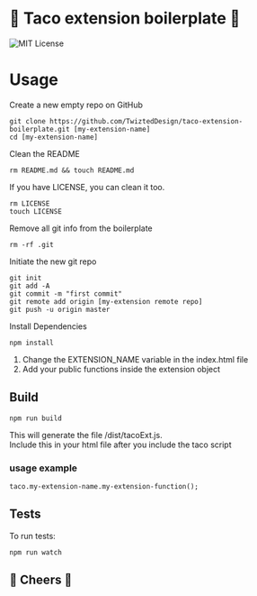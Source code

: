 # 🌮 Taco extension boilerplate 🌮
![MIT License](https://img.shields.io/github/license/TwiztedDesign/taco.svg)


# Usage
Create a new empty repo on GitHub 
    
    git clone https://github.com/TwiztedDesign/taco-extension-boilerplate.git [my-extension-name]
    cd [my-extension-name] 
   
Clean the README

    rm README.md && touch README.md
    
If you have LICENSE, you can clean it too.

    rm LICENSE
    touch LICENSE
    
Remove all git info from the boilerplate

    rm -rf .git
    
Initiate the new git repo

    git init
    git add -A
    git commit -m "first commit"
    git remote add origin [my-extension remote repo]
    git push -u origin master
    
Install Dependencies

    npm install

1. Change the EXTENSION_NAME variable in the index.html file
2. Add your public functions inside the extension object


## Build
    npm run build
    
This will generate the file /dist/tacoExt.js.  
Include this in your html file after you include the taco script

### usage example
    taco.my-extension-name.my-extension-function();



## Tests
To run tests:

    npm run watch 



## 🍻 Cheers 🍻 

